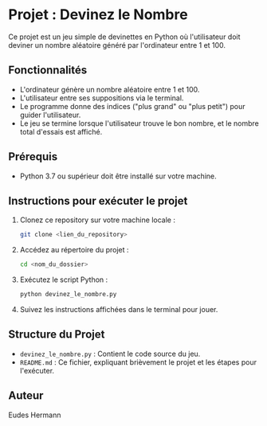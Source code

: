 # Projet : Devinez le Nombre

Ce projet est un jeu simple de devinettes en Python où l'utilisateur doit deviner un nombre aléatoire généré par l'ordinateur entre 1 et 100.

## Fonctionnalités

- L'ordinateur génère un nombre aléatoire entre 1 et 100.
- L'utilisateur entre ses suppositions via le terminal.
- Le programme donne des indices ("plus grand" ou "plus petit") pour guider l'utilisateur.
- Le jeu se termine lorsque l'utilisateur trouve le bon nombre, et le nombre total d'essais est affiché.

## Prérequis

- Python 3.7 ou supérieur doit être installé sur votre machine.

## Instructions pour exécuter le projet

1. Clonez ce repository sur votre machine locale :

   ```bash
   git clone <lien_du_repository>
   ```

2. Accédez au répertoire du projet :

   ```bash
   cd <nom_du_dossier>
   ```

3. Exécutez le script Python :

   ```bash
   python devinez_le_nombre.py
   ```

4. Suivez les instructions affichées dans le terminal pour jouer.

## Structure du Projet

- `devinez_le_nombre.py` : Contient le code source du jeu.
- `README.md` : Ce fichier, expliquant brièvement le projet et les étapes pour l'exécuter.

## Auteur

Eudes Hermann
